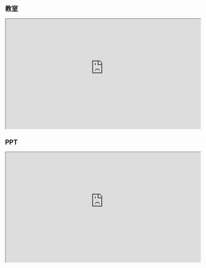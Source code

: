 ﻿## 教室
<iframe src="http://cloud.liveqing.com:10080/LivePlayer.html?videoUrl=http://49.208.32.125/iclasslivehls/0/24307/index.m3u8&poster=https%3A%2F%2Fz3.ax1x.com%2F2021%2F03%2F20%2F64mQOS.jpg&autoplay=no" width="640" height="360" allowfullscreen></iframe>

## PPT
<iframe src="http://cloud.liveqing.com:10080/LivePlayer.html?videoUrl=http://49.208.32.125/iclasslivehls/2/24307/index.m3u8&poster=https%3A%2F%2Fz3.ax1x.com%2F2021%2F03%2F20%2F64mQOS.jpg&autoplay=no" width="640" height="360" allowfullscreen></iframe>